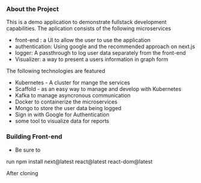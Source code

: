 ### About the Project ###
This is a demo application to demonstrate fullstack development capabilities. 
The aplication consists of the following microservices
- front-end : a UI to allow the user to use the application
- authentication: Using google and the recommended approach on next.js
- logger: A passthrough to log user data separately from the front-end
- Visualizer: a way to present a users information in graph form

The following technologies are featured
- Kubernetes - A cluster for mange the services
- Scaffold - as an easy way to manage and develop with Kubernetes
- Kafka to manage asyncronous communication
- Docker to containerize the microservices
- Mongo to store the user data being logged
- Sign in with Google for Authentication
- some tool to visualize data for reports



### Building Front-end ###
- Be sure to 

run npm install next@latest react@latest react-dom@latest

After cloning
